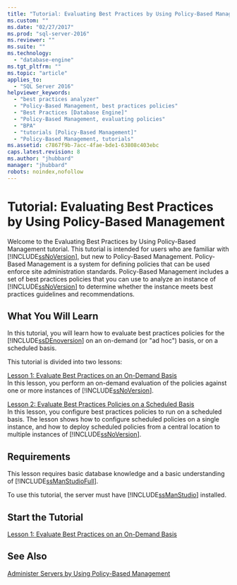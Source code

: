 ```yaml
---
title: "Tutorial: Evaluating Best Practices by Using Policy-Based Management | Microsoft Docs"
ms.custom: ""
ms.date: "02/27/2017"
ms.prod: "sql-server-2016"
ms.reviewer: ""
ms.suite: ""
ms.technology: 
  - "database-engine"
ms.tgt_pltfrm: ""
ms.topic: "article"
applies_to: 
  - "SQL Server 2016"
helpviewer_keywords: 
  - "best practices analyzer"
  - "Policy-Based Management, best practices policies"
  - "Best Practices [Database Engine]"
  - "Policy-Based Management, evaluating policies"
  - "BPA"
  - "tutorials [Policy-Based Management]"
  - "Policy-Based Management, tutorials"
ms.assetid: c7867f9b-7acc-4fae-bde1-63808c403ebc
caps.latest.revision: 8
ms.author: "jhubbard"
manager: "jhubbard"
robots: noindex,nofollow
---
```

# Tutorial: Evaluating Best Practices by Using Policy-Based Management
Welcome to the Evaluating Best Practices by Using Policy-Based Management tutorial. This tutorial is intended for users who are familiar with [!INCLUDE[ssNoVersion](../a9notintoc/includes/ssnoversion-md.md)], but new to Policy-Based Management. Policy-Based Management is a system for defining policies that can be used enforce site administration standards. Policy-Based Management includes a set of best practices policies that you can use to analyze an instance of [!INCLUDE[ssNoVersion](../a9notintoc/includes/ssnoversion-md.md)] to determine whether the instance meets best practices guidelines and recommendations.  
  
## What You Will Learn  
In this tutorial, you will learn how to evaluate best practices policies for the [!INCLUDE[ssDEnoversion](../a9notintoc/includes/ssdenoversion-md.md)] on an on-demand (or "ad hoc") basis, or on a scheduled basis.  
  
This tutorial is divided into two lessons:  
  
[Lesson 1: Evaluate Best Practices on an On-Demand Basis](../a9retired/lesson-1-evaluate-best-practices-on-an-on-demand-basis.md)  
In this lesson, you perform an on-demand evaluation of the policies against one or more instances of [!INCLUDE[ssNoVersion](../a9notintoc/includes/ssnoversion-md.md)].  
  
[Lesson 2: Evaluate Best Practices Policies on a Scheduled Basis](../a9retired/lesson-2-evaluate-best-practices-policies-on-a-scheduled-basis.md)  
In this lesson, you configure best practices policies to run on a scheduled basis. The lesson shows how to configure scheduled policies on a single instance, and how to deploy scheduled policies from a central location to multiple instances of [!INCLUDE[ssNoVersion](../a9notintoc/includes/ssnoversion-md.md)].  
  
## Requirements  
This lesson requires basic database knowledge and a basic understanding of [!INCLUDE[ssManStudioFull](../a9notintoc/includes/ssmanstudiofull-md.md)].  
  
To use this tutorial, the server must have [!INCLUDE[ssManStudio](../a9notintoc/includes/ssmanstudio-md.md)] installed.  
  
## Start the Tutorial  
[Lesson 1: Evaluate Best Practices on an On-Demand Basis](../a9retired/lesson-1-evaluate-best-practices-on-an-on-demand-basis.md)  
  
## See Also  
[Administer Servers by Using Policy-Based Management](../relational-databases/policy-based-management/administer-servers-by-using-policy-based-management.md)  
  
  
  
